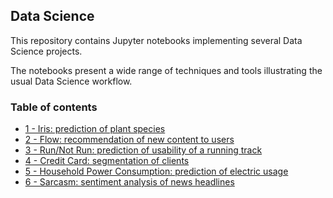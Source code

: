 ## Data Science

This repository contains Jupyter notebooks implementing several Data Science projects. 

The notebooks present a wide range of techniques and tools illustrating the usual Data Science workflow.

### Table of contents

* [1 - Iris: prediction of plant species](https://github.com/bmarroc/data-science/blob/edfda7bd21378355c62170f57f20db9cf3e735d3/1/ds_1.ipynb)
* [2 - Flow: recommendation of new content to users](https://github.com/bmarroc/data-science/blob/8d1a6bb1c56bf3ad09d47fe3c6756606fec63b3d/2/ds_2.ipynb)
* [3 - Run/Not Run: prediction of usability of a running track](https://github.com/bmarroc/data-science/blob/c079fd9b76463a5f0916eed12fdb45c12077825c/3/ds_3.ipynb)
* [4 - Credit Card: segmentation of clients](https://github.com/bmarroc/data-science/blob/2b9933cf10870ebbe96ab0fb623409496e313f4c/4/ds_4.ipynb)
* [5 - Household Power Consumption: prediction of electric usage](https://github.com/bmarroc/data-science/blob/6465666471a8a4607448984bb58e19a5207299ec/5/ds_5.ipynb)
* [6 - Sarcasm: sentiment analysis of news headlines]()
<!---
* [7 - Rock Paper Scissors: recognition of hand signs]()
* [8 - Fashion MNIST: classification of fashion images]()
* [9 - Properati: prediction of house prices]()
* [10 - Titanic: prediction of survival of a disaster]()
* [11 - Fashion MNIST: classification of fashion images]()
--->
